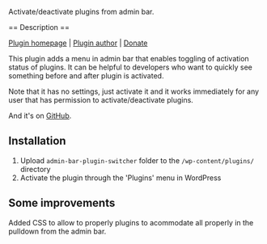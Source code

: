 Activate/deactivate plugins from admin bar.

== Description ==

[Plugin homepage](http://blog.milandinic.com/wordpress/plugins/admin-bar-plugin-switcher/) | [Plugin author](http://blog.milandinic.com/) | [Donate](http://blog.milandinic.com/donate/)

This plugin adds a menu in admin bar that enables toggling of activation status of plugins. It can be helpful to developers who want to quickly see something before and after plugin is activated.

Note that it has no settings, just activate it and it works immediately for any user that has permission to activate/deactivate plugins.

And it's on [GitHub](https://github.com/dimadin/admin-bar-plugin-switcher).

## Installation


1. Upload `admin-bar-plugin-switcher` folder to the `/wp-content/plugins/` directory
2. Activate the plugin through the 'Plugins' menu in WordPress


## Some improvements
Added CSS to allow to properly plugins to acommodate all properly in the pulldown from the admin bar. 

